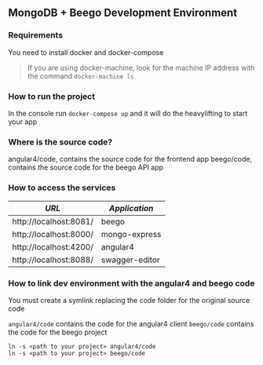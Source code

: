 ## MongoDB + Beego Development Environment

### Requirements
You need to install docker and docker-compose

> If you are using docker-machine, look for the machine IP address with the command `docker-machine ls`

### How to run the project
In the console run `docker-compose up` and it will do the heavylifting to start your app

### Where is the source code?
angular4/code, contains the source code for the frontend app
beego/code, contains the source code for the beego API app

### How to access the services

| *URL* | *Application* |
|---  | ----------- |
| http://localhost:8081/ | beego          |
| http://localhost:8000/ | mongo-express  |
| http://localhost:4200/ | angular4       |
| http://localhost:8088/ | swagger-editor |

### How to link dev environment with the angular4 and beego code
You must create a symlink replacing the code folder for the original source code

`angular4/code` contains the code for the angular4 client
`beego/code` contains the code for the beego project

```
ln -s <path to your project> angular4/code
ln -s <path to your project> beego/code
```
